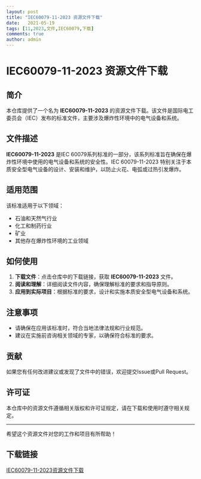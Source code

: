 ```yaml
---
layout: post
title: "IEC60079-11-2023 资源文件下载"
date:   2021-05-19
tags: [11,2023,文件,IEC60079,下载]
comments: true
author: admin
---
```

# IEC60079-11-2023 资源文件下载

## 简介

本仓库提供了一个名为 **IEC60079-11-2023** 的资源文件下载。该文件是国际电工委员会（IEC）发布的标准文件，主要涉及爆炸性环境中的电气设备和系统。

## 文件描述

**IEC60079-11-2023** 是IEC 60079系列标准的一部分，该系列标准旨在确保在爆炸性环境中使用的电气设备和系统的安全性。IEC 60079-11-2023 特别关注于本质安全型电气设备的设计、安装和维护，以防止火花、电弧或过热引发爆炸。

## 适用范围

该标准适用于以下领域：

- 石油和天然气行业
- 化工和制药行业
- 矿业
- 其他存在爆炸性环境的工业领域

## 如何使用

1. **下载文件**：点击仓库中的下载链接，获取 **IEC60079-11-2023** 文件。
2. **阅读和理解**：详细阅读文件内容，确保理解标准的要求和指导原则。
3. **应用到实际项目**：根据标准的要求，设计和实施本质安全型电气设备和系统。

## 注意事项

- 请确保在应用该标准时，符合当地法律法规和行业规范。
- 建议在实施前咨询相关领域的专家，以确保符合标准的要求。

## 贡献

如果您有任何改进建议或发现了文件中的错误，欢迎提交Issue或Pull Request。

## 许可证

本仓库中的资源文件遵循相关版权和许可证规定，请在下载和使用时遵守相关规定。

---

希望这个资源文件对您的工作和项目有所帮助！

## 下载链接

[IEC60079-11-2023资源文件下载](https://pan.quark.cn/s/c4ae8d9f5aa5)